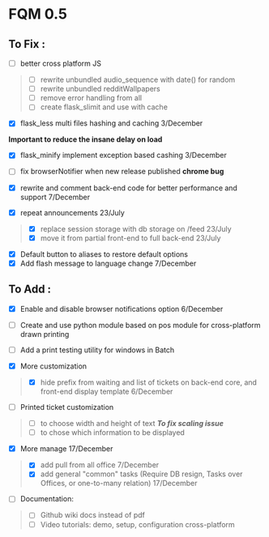 # FQM 0.5

## To Fix :

- [ ] better cross platform JS
> - [ ] rewrite unbundled audio_sequence with date() for random
> - [ ] rewrite unbundled redditWallpapers
> - [ ] remove error handling from all
> - [ ] create flask_slimit and use with cache

- [x] flask_less multi files hashing and caching 3/December

__Important to reduce the insane delay on load__
- [x] flask_minify implement exception based cashing 3/December

- [ ] fix browserNotifier when new release published __chrome bug__

- [x] rewrite and comment back-end code for better performance and support 7/December

- [x] repeat announcements 23/July
> - [x] replace session storage with db storage on /feed 23/July
> - [x] move it from partial front-end to full back-end 23/July

- [x] Default button to aliases to restore default options
- [x] Add flash message to language change 7/December

## To Add :

- [x] Enable and disable browser notifications option 6/December

- [ ] Create and use python module based on pos module for cross-platform drawn printing

- [ ] Add a print testing utility for windows in Batch

- [x] More customization 
> - [x] hide prefix from waiting and list of tickets on back-end core, and front-end display template 6/December

- [ ] Printed ticket customization
> - [ ] to choose width and height of text
> ***To fix scaling issue***
> - [ ] to chose which information to be displayed

- [x] More manage 17/December
> - [x] add pull from all office 7/December
> - [x] add general "common" tasks (Require DB resign, Tasks over Offices, or one-to-many relation) 17/December

- [ ] Documentation:
> - [ ] Github wiki docs instead of pdf
> - [ ] Video tutorials: demo, setup, configuration cross-platform